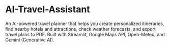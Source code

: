 # AI-Travel-Assistant
 An AI-powered travel planner that helps you create personalized itineraries, find nearby hotels and attractions, check weather forecasts, and export travel plans to PDF. Built with Streamlit, Google Maps API, Open-Meteo, and Gemini (Generative AI).
